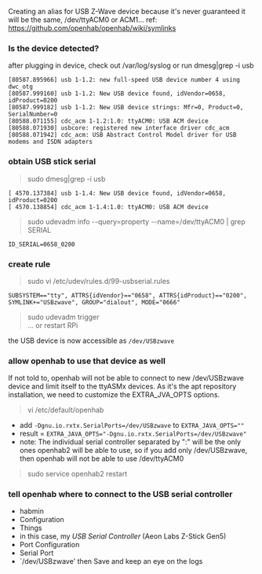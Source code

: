Creating an alias for USB Z-Wave device because it's never guaranteed it will be the same, /dev/ttyACM0 or ACM1...
ref: https://github.com/openhab/openhab/wiki/symlinks

### Is the device detected?

after plugging in device, check out /var/log/syslog or run dmesg|grep -i usb

```
[80587.895966] usb 1-1.2: new full-speed USB device number 4 using dwc_otg
[80587.999160] usb 1-1.2: New USB device found, idVendor=0658, idProduct=0200
[80587.999182] usb 1-1.2: New USB device strings: Mfr=0, Product=0, SerialNumber=0
[80588.071155] cdc_acm 1-1.2:1.0: ttyACM0: USB ACM device
[80588.071930] usbcore: registered new interface driver cdc_acm
[80588.071942] cdc_acm: USB Abstract Control Model driver for USB modems and ISDN adapters
```

### obtain USB stick serial

> sudo dmesg|grep -i usb

```
[ 4570.137384] usb 1-1.4: New USB device found, idVendor=0658, idProduct=0200
[ 4570.138854] cdc_acm 1-1.4:1.0: ttyACM0: USB ACM device
```

> sudo udevadm info --query=property --name=/dev/ttyACM0 | grep SERIAL

`ID_SERIAL=0658_0200`

### create rule

> sudo vi  /etc/udev/rules.d/99-usbserial.rules

`SUBSYSTEM=="tty", ATTRS{idVendor}=="0658", ATTRS{idProduct}=="0200", SYMLINK+="USBzwave", GROUP="dialout", MODE="0666"`

> sudo udevadm trigger  
... or restart RPi

the USB device is now accessible as `/dev/USBzwave`

### allow openhab to use that device as well

If not told to, openhab will not be able to connect to new /dev/USBzwave device and limit itself to the ttyASMx devices.
As it's the apt repository installation, we need to customize the EXTRA_JVA_OPTS options.
> vi /etc/default/openhab  

* add `-Dgnu.io.rxtx.SerialPorts=/dev/USBzwave` to `EXTRA_JAVA_OPTS=""`  
* result = `EXTRA_JAVA_OPTS="-Dgnu.io.rxtx.SerialPorts=/dev/USBzwave"`  
* note: The individual serial controller separated by ":" will be the only ones openhab2 will be able to use, so if you add only /dev/USBzwave, then openhab will not be able to use /dev/ttyACM0

> sudo service openhab2 restart

### tell openhab where to connect to the USB serial controller

* habmin
* Configuration
* Things
* in this case, my *USB Serial Controller* (Aeon Labs Z-Stick Gen5)
* Port Configuration
* Serial Port
* `/dev/USBzwave' then Save and keep an eye on the logs
